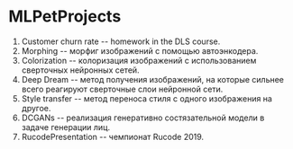 # MLPetProjects

1. Customer churn rate -- homework in the DLS course.
2. Morphing -- морфиг изображений с помощью автоэнкодера.
3. Colorization -- колоризация изображений с использованием сверточных нейронных сетей.
4. Deep Dream -- метод получения изображений, на которые сильнее всего реагируют сверточные слои нейронной сети.
5. Style transfer -- метод переноса стиля с одного изображения на другое.
6. DCGANs -- реализация генеративно состязательной модели в задаче генерации лиц.
7. RucodePresentation -- чемпионат Rucode 2019. 
